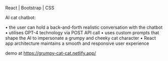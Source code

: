React | Bootstrap | CSS

AI cat chatbot:

• the user can hold a back-and-forth realistic conversation with the chatbot
• utilises GPT-4 technology via POST API call
• uses custom prompts that shape the AI to impersonate a grumpy and cheeky cat character
• React app architecture maintains a smooth and responsive user experience

demo at https://grumpy-cat-cat.netlify.app/

